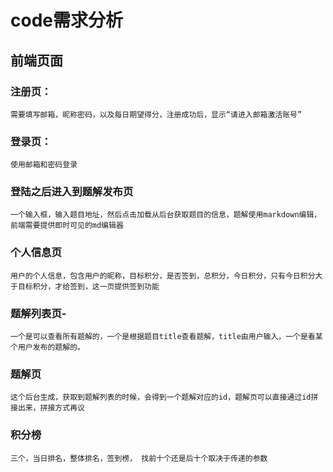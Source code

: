 # code需求分析
## 前端页面
### 注册页：
    需要填写邮箱，昵称密码，以及每日期望得分，注册成功后，显示“请进入邮箱激活账号”
### 登录页：
    使用邮箱和密码登录
### 登陆之后进入到题解发布页
    一个输入框，输入题目地址，然后点击加载从后台获取题目的信息，题解使用markdown编辑，前端需要提供即时可见的md编辑器
### 个人信息页
    用户的个人信息，包含用户的昵称，目标积分，是否签到，总积分，今日积分，只有今日积分大于目标积分，才给签到，这一页提供签到功能
### 题解列表页-
    一个是可以查看所有题解的，一个是根据题目title查看题解，title由用户输入，一个是看某个用户发布的题解的。
### 题解页
    这个后台生成，获取到题解列表的时候，会得到一个题解对应的id，题解页可以直接通过id拼接出来，拼接方式再议
### 积分榜
    三个，当日排名，整体排名，签到榜， 找前十个还是后十个取决于传递的参数

